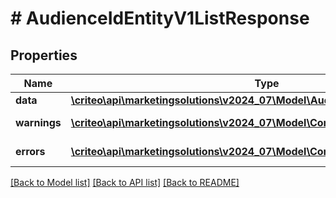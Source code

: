 # # AudienceIdEntityV1ListResponse

## Properties

Name | Type | Description | Notes
------------ | ------------- | ------------- | -------------
**data** | [**\criteo\api\marketingsolutions\v2024_07\Model\AudienceIdEntityV1Resource[]**](AudienceIdEntityV1Resource.md) |  | [optional]
**warnings** | [**\criteo\api\marketingsolutions\v2024_07\Model\CommonProblem[]**](CommonProblem.md) |  | [optional] [readonly]
**errors** | [**\criteo\api\marketingsolutions\v2024_07\Model\CommonProblem[]**](CommonProblem.md) |  | [optional] [readonly]

[[Back to Model list]](../../README.md#models) [[Back to API list]](../../README.md#endpoints) [[Back to README]](../../README.md)

